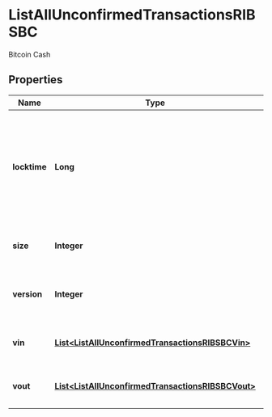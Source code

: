 

# ListAllUnconfirmedTransactionsRIBSBC

Bitcoin Cash

## Properties

| Name | Type | Description | Notes |
|------------ | ------------- | ------------- | -------------|
|**locktime** | **Long** | Represents the locktime on the transaction on the specific blockchain, i.e. the blockheight at which the transaction is valid. |  |
|**size** | **Integer** | Represents the total size of this transaction. |  |
|**version** | **Integer** | Represents the transaction&#39;s version number. |  |
|**vin** | [**List&lt;ListAllUnconfirmedTransactionsRIBSBCVin&gt;**](ListAllUnconfirmedTransactionsRIBSBCVin.md) | Represents the transaction inputs. |  |
|**vout** | [**List&lt;ListAllUnconfirmedTransactionsRIBSBCVout&gt;**](ListAllUnconfirmedTransactionsRIBSBCVout.md) | Object Array representation of transaction outputs |  |



